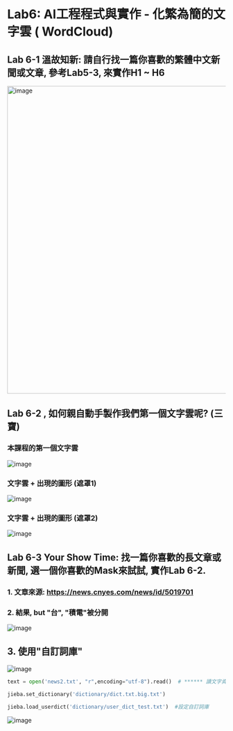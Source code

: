 # Lab6: AI工程程式與實作 - 化繁為簡的文字雲 ( WordCloud)


## Lab 6-1 溫故知新: 請自行找一篇你喜歡的繁體中文新聞或文章, 參考Lab5-3, 來實作H1 ~ H6

<img width="707" alt="image" src="https://user-images.githubusercontent.com/89304181/204117252-1fb15f0c-7633-4af0-b7a1-a9d2ee05bd6a.png">


## Lab 6-2 , 如何親自動手製作我們第一個文字雲呢? (三寶)

### 本課程的第一個文字雲

![image](https://user-images.githubusercontent.com/89304181/204117289-88c91508-59c3-473c-8a2c-72861fad9e5f.png)

### 文字雲 + 出現的圖形 (遮罩1)

![image](https://user-images.githubusercontent.com/89304181/204117291-2a0450d4-2bf9-4d4b-a09c-7ce8355b4232.png)

### 文字雲 + 出現的圖形 (遮罩2)

![image](https://user-images.githubusercontent.com/89304181/204117296-317da0ca-5d72-41ee-9bb6-2b6378836c3d.png)


## Lab 6-3 Your Show Time: 找一篇你喜歡的長文章或新聞, 選一個你喜歡的Mask來試試, 實作Lab 6-2.

### 1. 文章來源: https://news.cnyes.com/news/id/5019701

### 2. 結果, but "台", "積電"被分開
![image](https://user-images.githubusercontent.com/89304181/204124655-a42ebdfe-4e64-4c3e-9e34-804269b8dc24.png)

## 3. 使用"自訂詞庫"

![image](https://user-images.githubusercontent.com/89304181/204124791-62bf61d0-cdb7-4ac8-9cea-589c1110fdf0.png)


````python
text = open('news2.txt', "r",encoding="utf-8").read()  # ****** 讀文字資料 ******
 
jieba.set_dictionary('dictionary/dict.txt.big.txt')

jieba.load_userdict('dictionary/user_dict_test.txt')  #設定自訂詞庫

````
![image](https://user-images.githubusercontent.com/89304181/204124757-e7a2091e-0e61-4dcc-81eb-7e0bbdbd42ca.png)

